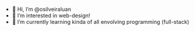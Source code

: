 - 👋 Hi, I’m @osilveiraluan
- 👀 I’m interested in web-design!
- 🌱 I’m currently learning kinda of all envolving programming (full-stack)
